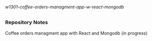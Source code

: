 ###### w1301-coffee-orders-managment-app-w-react-mongodb

### Repository Notes
Coffee orders managment app with React and Mongodb (in progress)
